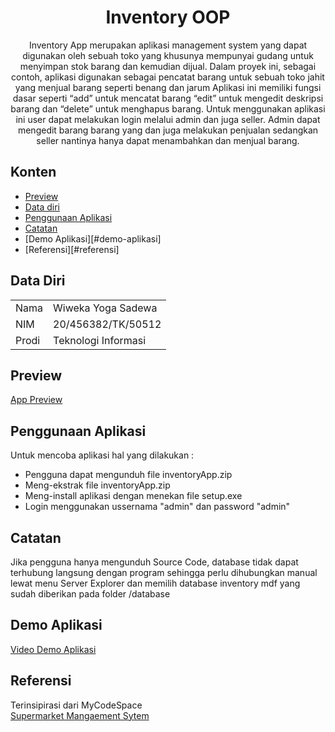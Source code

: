 <!-- markdownlint-configure-file {
  "MD013": {
    "code_blocks": false,
    "tables": false
  },
  "MD033": false,
  "MD041": false
} -->

<div align="center">

# Inventory OOP
  
Inventory App merupakan aplikasi management system yang dapat digunakan oleh sebuah toko yang khusunya mempunyai gudang untuk menyimpan stok barang dan kemudian dijual. Dalam proyek ini, sebagai contoh, aplikasi digunakan sebagai pencatat barang untuk sebuah toko jahit yang menjual barang seperti benang dan jarum
Aplikasi ini memiliki fungsi dasar seperti “add” untuk mencatat barang “edit” untuk mengedit deskripsi barang dan “delete” untuk menghapus barang. Untuk menggunakan aplikasi ini user dapat melakukan login melalui admin dan juga seller. Admin dapat mengedit barang barang yang dan juga melakukan penjualan sedangkan seller nantinya hanya dapat menambahkan dan menjual barang.
  
</div>
  
## Konten
  
* [Preview](#preview)
* [Data diri](#data-diri)
* [Penggunaan Aplikasi](#penggunaan-aplikasi) 
* [Catatan](#catatan)
* [Demo Aplikasi][#demo-aplikasi]
* [Referensi][#referensi] 
  
## Data Diri

|||
| ----- | --------------------|
| Nama  | Wiweka Yoga Sadewa  |
| NIM   | 20/456382/TK/50512  |
| Prodi | Teknologi Informasi |

## Preview

[App Preview][app-gif]

## Penggunaan Aplikasi

Untuk mencoba aplikasi hal yang dilakukan :
- Pengguna dapat mengunduh file inventoryApp.zip
- Meng-ekstrak file inventoryApp.zip
- Meng-install aplikasi dengan menekan file setup.exe
- Login menggunakan ussernama "admin" dan password "admin"

## Catatan

Jika pengguna hanya mengunduh Source Code, database tidak dapat terhubung langsung dengan program sehingga perlu dihubungkan manual lewat menu Server Explorer dan memilih database inventory mdf yang sudah diberikan pada folder /database 

## Demo Aplikasi

[Video Demo Aplikasi][demo-video]

## Referensi

Terinsipirasi dari MyCodeSpace <br>
[Supermarket Mangaement Sytem][sumber-code]

[demo-video]: https://youtu.be/Nc_Lxt06TVg 
[sumber-code]: https://www.youtube.com/watch?v=i4YHCa92BdM
[app-gif]: https://
